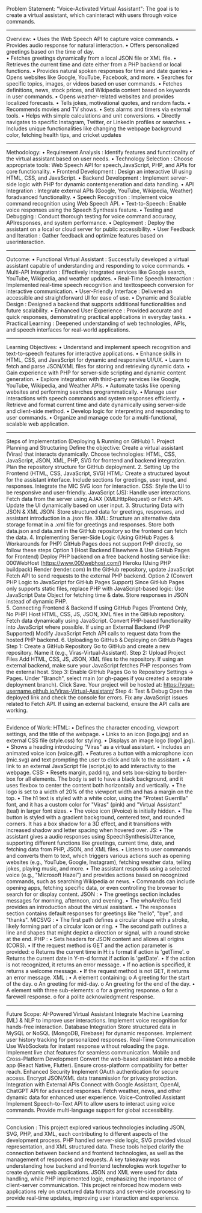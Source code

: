 Problem Statement:
        “Voice-Activated Virtual Assistant": The goal is to create a virtual assistant, which caninteract with users through voice commands.
____________________________________________________________________________________________________________________________________________________________________________________________________________________

Overview:
    • Uses the Web Speech API to capture voice commands.
    • Provides audio response for natural interaction.
    • Offers personalized greetings based on the time of day.   
    • Fetches greetings dynamically from a local JSON file or XML file.
    • Retrieves the current time and date either from a PHP backend or local functions.
    • Provides natural spoken responses for time and date queries
    • Opens websites like Google, YouTube, Facebook, and more.
    • Searches for specific topics, images, or videos based on user commands.
    • Fetches definitions, news, stock prices, and Wikipedia content based on keywords in user commands.
    • Opens weather-related websites and provides localized forecasts.
    • Tells jokes, motivational quotes, and random facts.
    • Recommends movies and TV shows.
    • Sets alarms and timers via external tools.
    • Helps with simple calculations and unit conversions.
    • Directly navigates to specific Instagram, Twitter, or LinkedIn profiles or searches.
    • Includes unique functionalities like changing the webpage background color, fetching health tips, and cricket updates
________________________________________________________________________________________________________________________________________________________________________________________________________________

Methodology:
    • Requirement Analysis : Identify features and functionality of the virtual assistant based on user needs.
    • Technology Selection : Choose appropriate tools: Web Speech API for speech,JavaScript, PHP, and APIs for core functionality.
    • Frontend Development : Design an interactive UI using HTML, CSS, and JavaScript.
    • Backend Development : Implement server-side logic with PHP for dynamic contentgeneration and data handling.
    • API Integration : Integrate external APIs (Google, YouTube, Wikipedia, Weather) foradvanced functionality.
    • Speech Recognition : Implement voice command recognition using Web Speech API.
    • Text-to-Speech : Enable voice responses using the Speech Synthesis feature.
    • Testing and Debugging : Conduct thorough testing for voice command accuracy, APIresponses, and system performance.
    • Deployment : Deploy the assistant on a local or cloud server for public accessibility.
    • User Feedback and Iteration : Gather feedback and optimize features based on userinteraction. 
__________________________________________________________________________________________________________________________________________________________________________________________________________________

Outcome:
    • Functional Virtual Assistant : Successfully developed a virtual assistant capable of understanding and responding to voice commands.
    • Multi-API Integration : Effectively integrated services like Google search, YouTube, Wikipedia, and weather updates.
    • Real-Time Speech Interaction : Implemented real-time speech recognition and texttospeech conversion for interactive communication.
    • User-Friendly Interface : Delivered an accessible and straightforward UI for ease of use.
    • Dynamic and Scalable Design : Designed a backend that supports additional functionalities and future scalability.
    • Enhanced User Experience : Provided accurate and quick responses, demonstrating practical applications in everyday tasks.
    • Practical Learning : Deepened understanding of web technologies, APIs, and speech interfaces for real-world applications.
____________________________________________________________________________________________________________________________________________________________________________________________________________________

Learning Objectives:
    • Understand and implement speech recognition and text-to-speech features for interactive applications.
    • Enhance skills in HTML, CSS, and JavaScript for dynamic and responsive UI/UX.
    • Learn to fetch and parse JSON/XML files for storing and retrieving dynamic data.
    • Gain experience with PHP for server-side scripting and dynamic content generation.
    • Explore integration with third-party services like Google, YouTube, Wikipedia, and Weather APIs.
    • Automate tasks like opening websites and performing searches programmatically.
    • Manage user interactions with speech commands and system responses efficiently.
    • Retrieve and format current time and date dynamically using server-side and client-side method.
    • Develop logic for interpreting and responding to user commands.
    • Organize and manage code for a multi-functional, scalable web application. 
    
____________________________________________________________________________________________________________________________________________________________________________________________________________________

Steps of Implementation (Deploying & Running on GitHub)
    1. Project Planning and Structuring
        Define the objective: 
          Create a virtual assistant (Viras) that interacts dynamically.
        Choose technologies: 
          HTML, CSS, JavaScript, JSON, XML, PHP, SVG for frontend and backend integration.
        Plan the repository structure for GitHub deployment.
    2. Setting Up the Frontend (HTML, CSS, JavaScript, SVG)
        HTML:
          Create a structured layout for the assistant interface.
          Include sections for greetings, user input, and responses.
          Integrate the MIC SVG icon for interaction.
        CSS:
          Style the UI to be responsive and user-friendly.
        JavaScript (JS):
          Handle user interactions.
          Fetch data from the server using AJAX (XMLHttpRequest) or Fetch API.
          Update the UI dynamically based on user input.
    3. Structuring Data with JSON & XML
        JSON:
          Store structured data for greetings, responses, and assistant introduction in a .json file.
        XML:
          Structure an alternative data storage format in a .xml file for greetings and responses.
          Store both data.json and data.xml in the GitHub repository so the frontend can fetch the data.
    4. Implementing Server-Side Logic (Using GitHub Pages & Workarounds for PHP)
        GitHub Pages does not support PHP directly, so follow these steps
         Option 1 (Host Backend Elsewhere & Use GitHub Pages for Frontend)
            Deploy PHP backend on a free backend hosting service like:
            000WebHost (https://www.000webhost.com/)
            Heroku (Using PHP buildpack)
            Render (render.com)
            In the GitHub repository, update JavaScript Fetch API to send requests to the external PHP backend.
          Option 2 (Convert PHP Logic to JavaScript for GitHub Pages Support)
            Since GitHub Pages only supports static files, replace PHP with JavaScript-based logic:
            Use JavaScript Date Object for fetching time & date.
            Store responses in JSON instead of dynamic PHP.       
    5. Connecting Frontend & Backend
         If using GitHub Pages (Frontend Only, No PHP)
         Host HTML, CSS, JS, JSON, XML files in the GitHub repository.
         Fetch data dynamically using JavaScript.
         Convert PHP-based functionality into JavaScript where possible.
         If using an External Backend (PHP Supported)
         Modify JavaScript Fetch API calls to request data from the hosted PHP backend.
    6. Uploading to GitHub & Deploying on GitHub Pages
      Step 1: Create a GitHub Repository
          Go to GitHub and create a new repository.
          Name it (e.g., Viras-Virtual-Assistant).
      Step 2: Upload Project Files
          Add HTML, CSS, JS, JSON, XML files to the repository.
          If using an external backend, make sure your JavaScript fetches PHP responses from the external host.
      Step 3: Enable GitHub Pages
          Go to Repository Settings → Pages.
          Under "Branch", select main (or gh-pages if you created a separate deployment branch).
          Click Save.
          Your project will be hosted at: https://your-username.github.io/Viras-Virtual-Assistant/
      Step 4: Test & Debug
              Open the deployed link and check the console for errors.
              Fix any JavaScript issues related to Fetch API.
              If using an external backend, ensure the API calls are working.
____________________________________________________________________________________________________________________________________________________________________________________________________________________
              
Evidence of Work:
    HTML:
      • Defines the character encoding, viewport settings, and the title of the webpage.
      • Links to an icon (logo.jpg) and an external CSS file (style.css) for styling.
      • Displays an image logo (logo1.jpg).
      • Shows a heading introducing "Viras" as a virtual assistant.
      • Includes an animated voice icon (voice.gif).
      • Features a button with a microphone icon (mic.svg) and text prompting the user to click and talk to the assistant.
      • A link to an external JavaScript file (script.js) to add interactivity to the webpage. 
    CSS:
      • Resets margin, padding, and sets box-sizing to border-box for all elements. The body is set to have a black background, and it uses flexbox to center the content both horizontally and vertically.
      • The logo is set to a width of 20% of the viewport width and has a margin on the top.
      • The h1 text is styled with a white color, using the "Protest Guerrilla" font, and it has a custom color for "Viras" (pink) and "Virtual Assistant" (teal) in larger font sizes.
      • The voice icon (#voice) is initially hidden.
      • The button is styled with a gradient background, centered text, and rounded corners. It has a box shadow for a 3D effect, and it transitions with increased shadow and letter spacing when hovered over. 
    JS:
      • The assistant gives a audio responses using SpeechSynthesisUtterance, supporting different functions like greetings, current time, date, and fetching data from PHP, JSON, and XML files.
      • Listens to user commands and converts them to text, which triggers various actions such as opening websites (e.g., YouTube, Google, Instagram), fetching weather data, telling jokes, playing music, and more.
      • The assistant responds using a selected voice (e.g., "Microsoft Hazel") and provides actions based on recognized commands, such as searching Wikipedia or news.
      • Commands can include opening apps, fetching specific data, or even controlling the browser to search for or display content. 
    JSON :
      • The greetings section includes messages for morning, afternoon, and evening.
      • The whoAreYou field provides an introduction about the virtual assistant.
      • The responses section contains default responses for greetings like "hello", "bye", and "thanks". 
    MICSVG :
      • The first path defines a circular shape with a stroke, likely forming part of a circular icon or ring.
      • The second path outlines a line and shapes that might depict a direction or signal, with a round stroke at the end. 
    PHP :
      • Sets headers for JSON content and allows all origins (CORS).
      • If the request method is GET and the action parameter is provided: o Returns the current time in H:i:s format if action is 'getTime'. o Returns the current date in Y-m-d format if action is 'getDate'.
      • If the action is not recognized, it returns an error message.
      • If no action is specified, it returns a welcome message.
      • If the request method is not GET, it returns an error message. 
    XML :
      • A <greetings> element containing:
        o A <morning> greeting for the start of the day.
        o An <afternoon> greeting for mid-day.
        o An <evening> greeting for the end of the day.
      • A <responses> element with three sub-elements:
        o <hello> for a greeting response. o <bye> for a farewell response.
        o <thanks> for a polite acknowledgment response. 
        
____________________________________________________________________________________________________________________________________________________________________________________________________________________

Future Scope:
    AI-Powered Virtual Assistant
      Integrate Machine Learning (ML) & NLP to improve user interactions.
      Implement voice recognition for hands-free interaction.
    Database Integration
      Store structured data in MySQL or NoSQL (MongoDB, Firebase) for dynamic responses.
      Implement user history tracking for personalized responses.
    Real-Time Communication
      Use WebSockets for instant response without reloading the page.
      Implement live chat features for seamless communication.
    Mobile and Cross-Platform Development
      Convert the web-based assistant into a mobile app (React Native, Flutter).
      Ensure cross-platform compatibility for better reach.
    Enhanced Security
      Implement OAuth authentication for secure access.
      Encrypt JSON/XML data transmission for privacy protection.
    Integration with External APIs
      Connect with Google Assistant, OpenAI, ChatGPT API for advanced responses.
      Fetch weather, news, and other dynamic data for enhanced user experience.
    Voice-Controlled Assistant
      Implement Speech-to-Text API to allow users to interact using voice commands.
      Provide multi-language support for global accessibility.
      
____________________________________________________________________________________________________________________________________________________________________________________________________________________

Conclusion : 
        This project explored various technologies including JSON, SVG, PHP, and XML, each contributing to different aspects of the development process. PHP handled server-side logic, SVG provided visual 
        representation, and XML structured data. These tools helped clarify the connection between backend and frontend technologies, as well as the management of responses and requests. A key takeaway was 
        understanding how backend and frontend technologies work together to create dynamic web applications. JSON and XML were used for data handling, while PHP implemented logic, emphasizing the importance 
        of client-server communication.  This project reinforced how modern web applications rely on structured data formats and server-side processing to provide real-time updates, improving user interaction 
        and experience.

____________________________________________________________________________________________________________________________________________________________________________________________________________________
